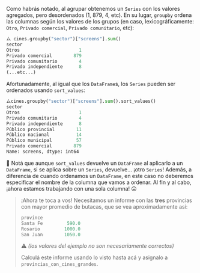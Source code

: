 Como habrás notado, al agrupar obtenemos un `Series` con los valores agregados, pero desordenados (1, 879, 4, etc). En su lugar, `groupby` ordena las columnas según los valores de los grupos (en caso, lexicográficamente: `Otro`, `Privado comercial`, `Privado comunitario`, etc):

```python
ム cines.groupby("sector")["screens"].sum()
sector
Otros                      1
Privado comercial        879
Privado comunitario        4
Privado independiente      8
(...etc...)
```

Afortunadamente, al igual que los `DataFrame`s, los `Series` pueden ser ordenados usando `sort_values`:

```python
ムcines.groupby("sector")["screens"].sum().sort_values()
sector
Otros                      1
Privado comunitario        4
Privado independiente      8
Público provincial        11
Público nacional          14
Público municipal         57
Privado comercial        879
Name: screens, dtype: int64
```

:eyes: Notá que aunque `sort_values` devuelve un `DataFrame` al aplicarlo a un `DataFrame`,  si se aplica sobre un `Series`, devuelve… ¡otro `Series`! Además, a diferencia de cuando ordenamos un `DataFrame`, en este caso no deberemos especificar el nombre de la columna que vamos a ordenar. Al fin y al cabo, ¡ahora estamos trabajando con una sola columna! 😛

> ¡Ahora te toca a vos! Necesitamos un informe con las **tres** provincias con mayor promedio de butacas, que se vea aproximadamente así: 
> 
> ```python
> province
> Santa Fe         590.0
> Rosario         1000.0
> San Juan        1050.0
> ```
>
> :warning: _(los valores del ejemplo no son necesariamente correctos)_
>
> Calculá este informe usando lo visto hasta acá y asignalo a `provincias_con_cines_grandes`.
> 
